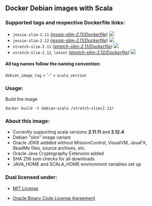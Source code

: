 ## Docker Debian images with Scala ##

### Supported tags and respective Dockerfile links: ###

* ```jessie-slim-2.11``` _\([jessie-slim-2.11/Dockerfile]\)_
[![](https://images.microbadger.com/badges/image/mbe1224/docker-debian-scala:jessie-slim-2.11.svg)](https://microbadger.com/images/mbe1224/docker-debian-scala:jessie-slim-2.11 "")
* ```jessie-slim-2.12``` _\([jessie-slim-2.11/Dockerfile]\)_
[![](https://images.microbadger.com/badges/image/mbe1224/docker-debian-scala:jessie-slim-2.11.svg)](https://microbadger.com/images/mbe1224/docker-debian-scala:jessie-slim-2.11 "")
* ```stretch-slim-2.11``` _\([stretch-slim-2.11/Dockerfile]\)_
[![](https://images.microbadger.com/badges/image/mbe1224/docker-debian-scala:stretch-slim-2.11.svg)](https://microbadger.com/images/mbe1224/docker-debian-scala:stretch-slim-2.11 "")
* ```stretch-slim-2.12```, ```latest``` _\([stretch-slim-2.12/Dockerfile]\)_ 
[![](https://images.microbadger.com/badges/image/mbe1224/docker-debian-scala:stretch-slim-2.12.svg)](https://microbadger.com/images/mbe1224/docker-debian-scala:stretch-slim-2.12 "")

#### All tag names follow the naming convention: ###

```debian_image_tag``` + '-' + ```scala_version```

### Usage: ###

Build the image
```shell
docker build -t debian-scala /stretch-slim/2.12/
```

### About this image: ###

- Currently supporting scala versions **2.11.11** and **2.12.4**
- Debian "slim" image variant
- Oracle JDK8 addded without MissionControl, VisualVM, JavaFX, ReadMe files, source archives, etc.
- Oracle Java Cryptography Extension added
- SHA 256 sum checks for all downloads
- JAVA\_HOME and SCALA\_HOME environment variables set up

### Dual licensed under: ###

* [MIT License]
* [Oracle Binary Code License Agreement]

   [jessie-slim-2.11/Dockerfile]: <https://github.com/MihaiBogdanEugen/docker-debian-scala/blob/master/jessie-slim/2.11/Dockerfile>
   [jessie-slim-2.12/Dockerfile]: <https://github.com/MihaiBogdanEugen/docker-debian-scala/blob/master/jessie-slim/2.12/Dockerfile>
   [stretch-slim-2.11/Dockerfile]: <https://github.com/MihaiBogdanEugen/docker-debian-scala/blob/master/stretch-slim/2.11/Dockerfile>
   [stretch-slim-2.12/Dockerfile]: <https://github.com/MihaiBogdanEugen/docker-debian-scala/blob/master/stretch-slim/2.12/Dockerfile>
   [MIT License]: <https://raw.githubusercontent.com/MihaiBogdanEugen/debian-scala/master/LICENSE>
   [Oracle Binary Code License Agreement]: <https://raw.githubusercontent.com/MihaiBogdanEugen/debian-scala/master/Oracle_Binary_Code_License_Agreement%20for%20the%20Java%20SE%20Platform_Products_and_JavaFX>